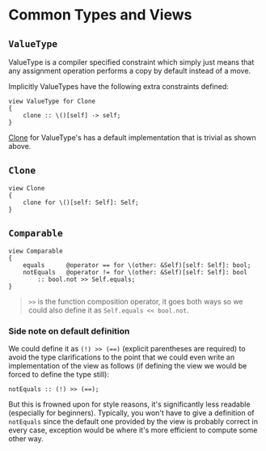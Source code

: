 # Common Types and Views

## `ValueType`

ValueType is a compiler specified constraint which simply just means that any assignment operation performs a copy by default instead of a move.

Implicitly ValueTypes have the following extra constraints defined:

```
view ValueType for Clone
{
    clone :: \()[self] -> self;
}
```

[Clone](#clone) for ValueType's has a default implementation that is trivial as shown above.

## `Clone`

```
view Clone
{
    clone for \()[self: Self]: Self;
}
```

## `Comparable`

```
view Comparable
{
    equals      @operator == for \(other: &Self)[self: Self]: bool;
    notEquals   @operator != for \(other: &Self)[self: Self]: bool
        :: bool.not >> Self.equals;
}
```

> `>>` is the function composition operator, it goes both ways so we could also define it as `Self.equals << bool.not`.

### Side note on default definition

We could define it as `(!) >> (==)` (explicit parentheses are required) to avoid the type clarifications to the point that we could even write an implementation of the view as follows (if defining the view we would be forced to define the type still):

```
notEquals :: (!) >> (==);
```

But this is frowned upon for style reasons, it's significantly less readable (especially for beginners).  Typically, you won't have to give a definition of `notEquals` since the default one provided by the view is probably correct in every case, exception would be where it's more efficient to compute some other way.
